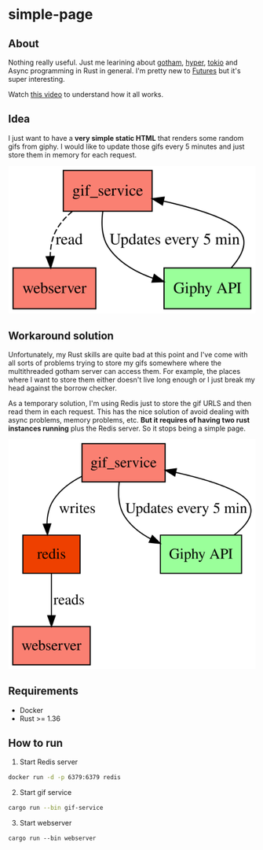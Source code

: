 # simple-page

## About
Nothing really useful. Just me learining about [gotham](https://gotham.rs/),
[hyper](https://hyper.rs/), [tokio](https://tokio.rs/) and Async programming in Rust in general.
I'm pretty new to [Futures](https://blog.rust-lang.org/2019/07/04/Rust-1.36.0.html#the-future-is-here)
but it's super interesting.

Watch [this video](https://www.youtube.com/watch?v=j0SIcN-Y-LA) to understand how it all works.

## Idea

I just want to have a **very simple static HTML** that renders some random gifs from giphy. I would
like to update those gifs every 5 minutes and just store them in memory for each request.

![idea](./idea.svg)

## Workaround solution

Unfortunately, my Rust skills are quite bad at this point and I've come with all sorts of problems
trying to store my gifs somewhere where the multithreaded gotham server can access them. For
example, the places where I want to store them either doesn't live long enough or I just break my
head against the borrow checker.

As a temporary solution, I'm using Redis just to store the gif URLS and then read them in each
request. This has the nice solution of avoid dealing with async problems, memory problems, etc.
**But it requires of having two rust instances running** plus the Redis server. So it stops being
a simple page.

![workaround](./workaround.svg)

## Requirements

- Docker
- Rust >= 1.36

## How to run


1. Start Redis server
```sh
docker run -d -p 6379:6379 redis
```

2. Start gif service
```sh
cargo run --bin gif-service
```

3. Start webserver
```
cargo run --bin webserver
```
